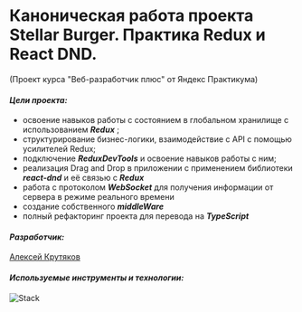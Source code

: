 # Каноническая работа проекта Stellar Burger. Практика Redux и React DND.

(Проект курса "Веб-разработчик плюс" от Яндекс Практикума)

#### _Цели проекта:_

- освоение навыков работы с состоянием в глобальном хранилище с использованием **_Redux_** ;
- структурирование бизнес-логики, взаимодействие с API с помощью усилителей Redux;
- подключение **_ReduxDevTools_** и освоение навыков работы с ним;
- реализация Drag and Drop в приложении с применением библиотеки **_react-dnd_** и её связью с **_Redux_**
- работа с протоколом **_WebSocket_** для получения информации от сервера в режиме реального времени
- создание собственного **_middleWare_**
- полный рефакторинг проекта для перевода на **_TypeScript_**

#### _Разработчик:_

[Алексей Крутяков](https://github.com/AlexeyKrutyakov)

#### _Используемые инструменты и технологии:_

![Stack](https://skillicons.dev/icons?i=vscode,figma,git,html,css,ts,react,redux,babel&perline=10)
